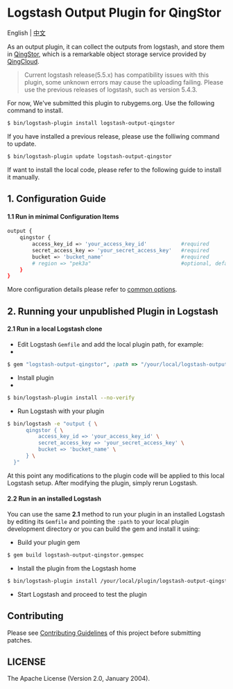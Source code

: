 # Logstash Output Plugin for QingStor 

English | [中文](/README_zh_CN.md)

As an output plugin, it can collect the outputs from logstash, and store them in [QingStor](https://www.qingcloud.com/products/storage#qingstor), which is a remarkable object storage service provided by [QingCloud](https://www.qingcloud.com/).

> Current logstash release(5.5.x) has compatibility issues with this plugin, some unknown errors may cause the uploading failing. Please use the previous releases of logstash, such as version 5.4.3.

For now, We've submitted this plugin to rubygems.org. Use the following command to install.

``` bash
$ bin/logstash-plugin install logstash-output-qingstor
```

If you have installed a previous release, please use the folliwing command to update.

```bash
$ bin/logstash-plugin update logstash-output-qingstor
```

If want to install the local code, please refer to the following guide to install it manually.

## 1. Configuration Guide

#### 1.1 Run in minimal Configuration Items

```sh
output {
    qingstor {
        access_key_id => 'your_access_key_id'           #required 
        secret_access_key => 'your_secret_access_key'   #required  
        bucket => 'bucket_name'                         #required 
        # region => "pek3a"                             #optional, default value "pek3a"                                
    }
}

```

More configuration details please refer to [common options](/docs/index.asciidoc).

## 2. Running your unpublished Plugin in Logstash

#### 2.1 Run in a local Logstash clone

- Edit Logstash `Gemfile` and add the local plugin path, for example:
- 
``` ruby
$ gem "logstash-output-qingstor", :path => "/your/local/logstash-output-qingstor"
```

- Install plugin
- 
``` bash
$ bin/logstash-plugin install --no-verify
```
- Run Logstash with your plugin

```bash
$ bin/logstash -e "output { \
      qingstor { \
          access_key_id => 'your_access_key_id' \
          secret_access_key => 'your_secret_access_key' \
          bucket => 'bucket_name' \
      } \
  }"
```

At this point any modifications to the plugin code will be applied to this local Logstash setup. After modifying the plugin, simply rerun Logstash.

#### 2.2 Run in an installed Logstash

You can use the same **2.1** method to run your plugin in an installed Logstash by editing its `Gemfile` and pointing the `:path` to your local plugin development directory or you can build the gem and install it using:

- Build your plugin gem

``` bash
$ gem build logstash-output-qingstor.gemspec
```
- Install the plugin from the Logstash home

``` bash
$ bin/logstash-plugin install /your/local/plugin/logstash-output-qingstor.gem
```

- Start Logstash and proceed to test the plugin

## Contributing
Please see [Contributing Guidelines](./CONTRIBUTING.md) of this project before submitting patches.

## LICENSE
The Apache License (Version 2.0, January 2004).